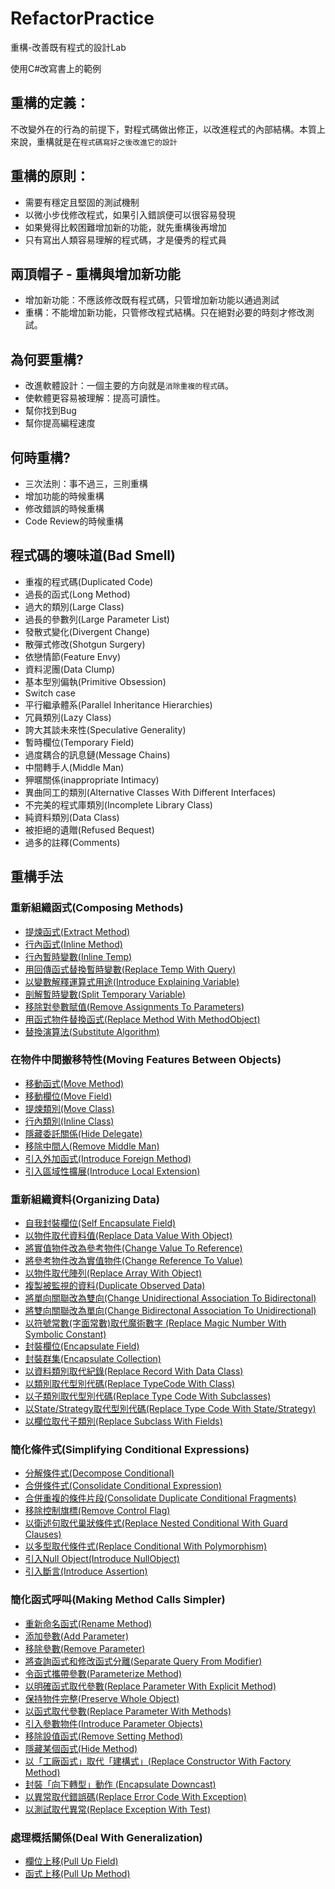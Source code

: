 # RefactorPractice
重構-改善既有程式的設計Lab

使用C#改寫書上的範例

## 重構的定義：
不改變外在的行為的前提下，對程式碼做出修正，以改進程式的內部結構。本質上來說，重構就是在`程式碼寫好之後改進它的設計`

## 重構的原則：
* 需要有穩定且堅固的測試機制
* 以微小步伐修改程式，如果引入錯誤便可以很容易發現
* 如果覺得比較困難增加新的功能，就先重構後再增加
* 只有寫出人類容易理解的程式碼，才是優秀的程式員

## 兩頂帽子 - 重構與增加新功能
* 增加新功能：不應該修改既有程式碼，只管增加新功能以通過測試
* 重構：不能增加新功能，只管修改程式結構。只在絕對必要的時刻才修改測試。

## 為何要重構?
* 改進軟體設計：一個主要的方向就是`消除重複的程式碼`。
* 使軟體更容易被理解：提高可讀性。
* 幫你找到Bug
* 幫你提高編程速度

## 何時重構?
* 三次法則：事不過三，三則重構
* 增加功能的時候重構
* 修改錯誤的時候重構
* Code Review的時候重構

## 程式碼的壞味道(Bad Smell)
* 重複的程式碼(Duplicated Code)
* 過長的函式(Long Method)
* 過大的類別(Large Class)
* 過長的參數列(Large Parameter List)
* 發散式變化(Divergent Change)
* 散彈式修改(Shotgun Surgery)
* 依戀情節(Feature Envy)
* 資料泥團(Data Clump)
* 基本型別偏執(Primitive Obsession)
* Switch case 
* 平行繼承體系(Parallel Inheritance Hierarchies)
* 冗員類別(Lazy Class)
* 誇大其談未來性(Speculative Generality)
* 暫時欄位(Temporary Field)
* 過度耦合的訊息鏈(Message Chains)
* 中間轉手人(Middle Man)
* 狎暱關係(inappropriate Intimacy)
* 異曲同工的類別(Alternative Classes With Different Interfaces)
* 不完美的程式庫類別(Incomplete Library Class)
* 純資料類別(Data Class)
* 被拒絕的遺贈(Refused Bequest)
* 過多的註釋(Comments)

## 重構手法

### 重新組織函式(Composing Methods)
* [提煉函式(Extract Method)](https://github.com/BryanYu/RefactorPractice/tree/master/RefactorPractice/ComposingMethods/ExtractMethod)
* [行內函式(Inline Method)](https://github.com/BryanYu/RefactorPractice/tree/master/RefactorPractice/ComposingMethods/InlineMethod)
* [行內暫時變數(Inline Temp)](https://github.com/BryanYu/RefactorPractice/tree/master/RefactorPractice/ComposingMethods/InlineTemp)
* [用回傳函式替換暫時變數(Replace Temp With Query)](https://github.com/BryanYu/RefactorPractice/tree/master/RefactorPractice/ComposingMethods/ReplaceTempWithQuery)
* [以變數解釋運算式用途(Introduce Explaining Variable)](https://github.com/BryanYu/RefactorPractice/tree/master/RefactorPractice/ComposingMethods/IntroduceExplainingVariable)
* [剖解暫時變數(Split Temporary Variable)](https://github.com/BryanYu/RefactorPractice/tree/master/RefactorPractice/ComposingMethods/SplitTemporaryVariable)
* [移除對參數賦值(Remove Assignments To Parameters)](https://github.com/BryanYu/RefactorPractice/tree/master/RefactorPractice/ComposingMethods/RemoveAssignmentsToParameters)
* [用函式物件替換函式(Replace Method With MethodObject)](https://github.com/BryanYu/RefactorPractice/tree/master/RefactorPractice/ComposingMethods/ReplaceMethodWithMethodObject)
* [替換演算法(Substitute Algorithm)](https://github.com/BryanYu/RefactorPractice/tree/master/RefactorPractice/ComposingMethods/SubstituteAlgorithm)

### 在物件中間搬移特性(Moving Features Between Objects)
* [移動函式(Move Method)](https://github.com/BryanYu/RefactorPractice/tree/master/RefactorPractice/MovingFeaturesBetweenObjects/MoveMethod)
* [移動欄位(Move Field)](https://github.com/BryanYu/RefactorPractice/tree/master/RefactorPractice/MovingFeaturesBetweenObjects/MoveField)
* [提煉類別(Move Class)](https://github.com/BryanYu/RefactorPractice/tree/master/RefactorPractice/MovingFeaturesBetweenObjects/ExtractClass)
* [行內類別(Inline Class)](https://github.com/BryanYu/RefactorPractice/tree/master/RefactorPractice/MovingFeaturesBetweenObjects/InlineClass)
* [隱藏委託關係(Hide Delegate)](https://github.com/BryanYu/RefactorPractice/tree/master/RefactorPractice/MovingFeaturesBetweenObjects/HideDelegate)
* [移除中間人(Remove Middle Man)](https://github.com/BryanYu/RefactorPractice/tree/master/RefactorPractice/MovingFeaturesBetweenObjects/RemoveMiddleMan)
* [引入外加函式(Introduce Foreign Method)](https://github.com/BryanYu/RefactorPractice/tree/master/RefactorPractice/MovingFeaturesBetweenObjects/IntroduceForeignMethod)
* [引入區域性擴展(Introduce Local Extension)](https://github.com/BryanYu/RefactorPractice/tree/master/RefactorPractice/MovingFeaturesBetweenObjects/IntroduceLocalExtension)

### 重新組織資料(Organizing Data)
* [自我封裝欄位(Self Encapsulate Field)](https://github.com/BryanYu/RefactorPractice/tree/master/RefactorPractice/OrganizingData/SelfEncapsulateField)
* [以物件取代資料值(Replace Data Value With Object)](https://github.com/BryanYu/RefactorPractice/tree/master/RefactorPractice/OrganizingData/ReplaceDataValueWithObject)
* [將實值物件改為參考物件(Change Value To Reference)](https://github.com/BryanYu/RefactorPractice/tree/master/RefactorPractice/OrganizingData/ChangeValueToReference)
* [將參考物件改為實值物件(Change Reference To Value)](https://github.com/BryanYu/RefactorPractice/tree/master/RefactorPractice/OrganizingData/ChangeReferenceToValue)
* [以物件取代陣列(Replace Array With Object)](https://github.com/BryanYu/RefactorPractice/tree/master/RefactorPractice/OrganizingData/ReplaceArrayWithObject)
* [複製被監視的資料(Duplicate Observed Data)](https://github.com/BryanYu/RefactorPractice/tree/master/RefactorPractice/OrganizingData/DuplicateObservedData)
* [將單向關聯改為雙向(Change Unidirectional Association To Bidirectonal)](https://github.com/BryanYu/RefactorPractice/tree/master/RefactorPractice/OrganizingData/ChangeUnidirectionalAssociationToBidirectonal)
* [將雙向關聯改為單向(Change Bidirectonal Association To Unidirectional)](https://github.com/BryanYu/RefactorPractice/tree/master/RefactorPractice/OrganizingData/ChangeBidirectonalAssociationToUnidirectional)
* [以符號常數(字面常數)取代魔術數字 (Replace Magic Number With Symbolic Constant)](https://github.com/BryanYu/RefactorPractice/tree/master/RefactorPractice/OrganizingData/ReplaceMagicNumberWithSymbolicConstant)
* [封裝欄位(Encapsulate Field)](https://github.com/BryanYu/RefactorPractice/tree/master/RefactorPractice/OrganizingData/EncapsulateField)
* [封裝群集(Encapsulate Collection)](https://github.com/BryanYu/RefactorPractice/tree/master/RefactorPractice/OrganizingData/EncapsulateCollection)
* [以資料類別取代紀錄(Replace Record With Data Class)](https://github.com/BryanYu/RefactorPractice/tree/master/RefactorPractice/OrganizingData/ReplaceRecordWithDataClass)
* [以類別取代型別代碼(Replace TypeCode With Class)](https://github.com/BryanYu/RefactorPractice/tree/master/RefactorPractice/OrganizingData/ReplaceTypeCodeWithClass)
* [以子類別取代型別代碼(Replace Type Code With Subclasses)](https://github.com/BryanYu/RefactorPractice/tree/master/RefactorPractice/OrganizingData/ReplaceTypeCodeWithSubclasses)
* [以State/Strategy取代型別代碼(Replace Type Code With State/Strategy)](https://github.com/BryanYu/RefactorPractice/tree/master/RefactorPractice/OrganizingData/ReplaceTypeCodeWithStateOrStrategy)
* [以欄位取代子類別(Replace Subclass With Fields)](https://github.com/BryanYu/RefactorPractice/tree/master/RefactorPractice/OrganizingData/ReplaceSubclassWithFields)

### 簡化條件式(Simplifying Conditional Expressions)
* [分解條件式(Decompose Conditional)](https://github.com/BryanYu/RefactorPractice/tree/master/RefactorPractice/SimplifyingConditionalExpressions/DecomposeConditional)
* [合併條件式(Consolidate Conditional Expression)](https://github.com/BryanYu/RefactorPractice/tree/master/RefactorPractice/SimplifyingConditionalExpressions/ConsolidateConditionalExpression)
* [合併重複的條件片段(Consolidate Duplicate Conditional Fragments)](https://github.com/BryanYu/RefactorPractice/tree/master/RefactorPractice/SimplifyingConditionalExpressions/ConsolidateDuplicateConditionalFragments)
* [移除控制旗標(Remove Control Flag)](https://github.com/BryanYu/RefactorPractice/tree/master/RefactorPractice/SimplifyingConditionalExpressions/RemoveControlFlag)
* [以衛述句取代巢狀條件式(Replace Nested Conditional With Guard Clauses)](https://github.com/BryanYu/RefactorPractice/tree/master/RefactorPractice/SimplifyingConditionalExpressions/ReplaceNestedConditionalWithGuardClauses)
* [以多型取代條件式(Replace Conditional With Polymorphism)](https://github.com/BryanYu/RefactorPractice/tree/master/RefactorPractice/SimplifyingConditionalExpressions/ReplaceConditionalWithPolymorphism)
* [引入Null Object(Introduce NullObject)](https://github.com/BryanYu/RefactorPractice/tree/master/RefactorPractice/SimplifyingConditionalExpressions/IntroduceNullObject)
* [引入斷言(Introduce Assertion)](https://github.com/BryanYu/RefactorPractice/tree/master/RefactorPractice/SimplifyingConditionalExpressions/IntroduceAssertion)

### 簡化函式呼叫(Making Method Calls Simpler)
* [重新命名函式(Rename Method)](https://github.com/BryanYu/RefactorPractice/tree/master/RefactorPractice/MakingMethodCallsSimpler/RenameMethod)
* [添加參數(Add Parameter)](https://github.com/BryanYu/RefactorPractice/tree/master/RefactorPractice/MakingMethodCallsSimpler/AddParameter)
* [移除參數(Remove Parameter)](https://github.com/BryanYu/RefactorPractice/tree/master/RefactorPractice/MakingMethodCallsSimpler/RemoveParameter)
* [將查詢函式和修改函式分離(Separate Query From Modifier)](https://github.com/BryanYu/RefactorPractice/tree/master/RefactorPractice/MakingMethodCallsSimpler/SeparateQueryFromModifier)
* [令函式攜帶參數(Parameterize Method)](https://github.com/BryanYu/RefactorPractice/tree/master/RefactorPractice/MakingMethodCallsSimpler/ParameterizeMethod)
* [以明確函式取代參數(Replace Parameter With Explicit Method)](https://github.com/BryanYu/RefactorPractice/tree/master/RefactorPractice/MakingMethodCallsSimpler/ReplaceParameterWithExplicitMethod)
* [保持物件完整(Preserve Whole Object)](https://github.com/BryanYu/RefactorPractice/tree/master/RefactorPractice/MakingMethodCallsSimpler/PreserveWholeObject)
* [以函式取代參數(Replace Parameter With Methods)](https://github.com/BryanYu/RefactorPractice/tree/master/RefactorPractice/MakingMethodCallsSimpler/ReplaceParameterWithMethods)
* [引入參數物件(Introduce Parameter Objects)](https://github.com/BryanYu/RefactorPractice/tree/master/RefactorPractice/MakingMethodCallsSimpler/IntroduceParameterObject)
* [移除設值函式(Remove Setting Method)](https://github.com/BryanYu/RefactorPractice/tree/master/RefactorPractice/MakingMethodCallsSimpler/RemoveSettingMethod)
* [隱藏某個函式(Hide Method)](https://github.com/BryanYu/RefactorPractice/tree/master/RefactorPractice/MakingMethodCallsSimpler/HideMethod)
* [以「工廠函式」取代「建構式」(Replace Constructor With Factory Method)](https://github.com/BryanYu/RefactorPractice/tree/master/RefactorPractice/MakingMethodCallsSimpler/ReplaceConstructorWithFactoryMethod)
* [封裝「向下轉型」動作 (Encapsulate Downcast)](https://github.com/BryanYu/RefactorPractice/tree/master/RefactorPractice/MakingMethodCallsSimpler/EncapsulateDowncast)
* [以異常取代錯誤碼(Replace Error Code With Exception)](https://github.com/BryanYu/RefactorPractice/tree/master/RefactorPractice/MakingMethodCallsSimpler/ReplaceErrorCodeWithException)
* [以測試取代異常(Replace Exception With Test)](https://github.com/BryanYu/RefactorPractice/tree/master/RefactorPractice/MakingMethodCallsSimpler/ReplaceExceptionWithTest)

### 處理概括關係(Deal With Generalization)
* [欄位上移(Pull Up Field)](https://github.com/BryanYu/RefactorPractice/tree/master/RefactorPractice/DealWithGeneralization/PullUpField)
* [函式上移(Pull Up Method)](https://github.com/BryanYu/RefactorPractice/tree/master/RefactorPractice/DealWithGeneralization/PullUpMethod)



